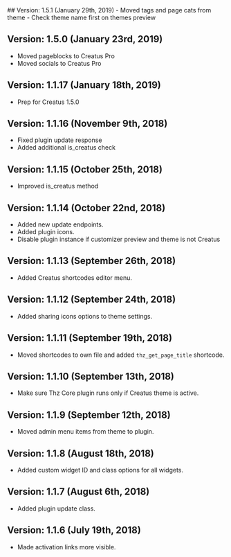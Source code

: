 <div class="thz-docs-codeblock" markdown="1">
## Version: 1.5.1 (January 29th, 2019)
 - Moved tags and page cats from theme
 - Check theme name first on themes preview
 
## Version: 1.5.0 (January 23rd, 2019)
 - Moved pageblocks to Creatus Pro
 - Moved socials to Creatus Pro
 
## Version: 1.1.17 (January 18th, 2019)
 - Prep for Creatus 1.5.0
 
## Version: 1.1.16 (November 9th, 2018)
 - Fixed plugin update response
 - Added additional is_creatus check
 
## Version: 1.1.15 (October 25th, 2018)
 - Improved is_creatus method
 
## Version: 1.1.14 (October 22nd, 2018)
 - Added new update endpoints.
 - Added plugin icons.
 - Disable plugin instance if customizer preview and theme is not Creatus
 
## Version: 1.1.13 (September 26th, 2018)
 - Added Creatus shortcodes editor menu.
 
## Version: 1.1.12 (September 24th, 2018)
 - Added sharing icons options to theme settings.
 
## Version: 1.1.11 (September 19th, 2018)
 - Moved shortcodes to own file and added `thz_get_page_title` shortcode.

## Version: 1.1.10 (September 13th, 2018)
 - Make sure Thz Core plugin runs only if Creatus theme is active.

## Version: 1.1.9 (September 12th, 2018)
 - Moved admin menu items from theme to plugin.

## Version: 1.1.8 (August 18th, 2018)
 - Added custom widget ID and class options for all widgets.

## Version: 1.1.7 (August 6th, 2018)
 - Added plugin update class.

## Version: 1.1.6 (July 19th, 2018)
 - Made activation links more visible.

</div>
